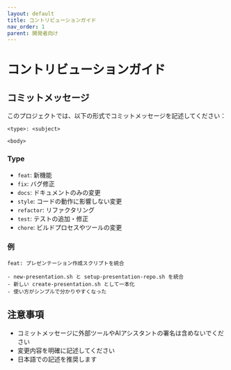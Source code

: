 ```yaml
---
layout: default
title: コントリビューションガイド
nav_order: 1
parent: 開発者向け
---
```


# コントリビューションガイド

## コミットメッセージ

このプロジェクトでは、以下の形式でコミットメッセージを記述してください：

```
<type>: <subject>

<body>
```

### Type
- `feat`: 新機能
- `fix`: バグ修正
- `docs`: ドキュメントのみの変更
- `style`: コードの動作に影響しない変更
- `refactor`: リファクタリング
- `test`: テストの追加・修正
- `chore`: ビルドプロセスやツールの変更

### 例

```
feat: プレゼンテーション作成スクリプトを統合

- new-presentation.sh と setup-presentation-repo.sh を統合
- 新しい create-presentation.sh として一本化
- 使い方がシンプルで分かりやすくなった
```

## 注意事項

- コミットメッセージに外部ツールやAIアシスタントの署名は含めないでください
- 変更内容を明確に記述してください
- 日本語での記述を推奨します